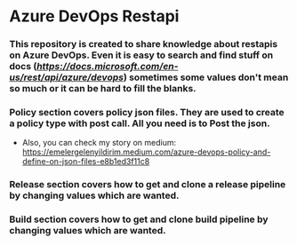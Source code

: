 # Azure DevOps Restapi 

### This repository is created to share knowledge about restapis on Azure DevOps. Even it is easy to search and find stuff on docs (_https://docs.microsoft.com/en-us/rest/api/azure/devops_) sometimes some values don't mean so much or it can be hard to fill the blanks. 

### Policy section covers policy json files. They are used to create a policy type with post call. All you need is to Post the json. 
- Also, you can check my story on medium: https://emelergelenyildirim.medium.com/azure-devops-policy-and-define-on-json-files-e8b1ed3f11c8

### Release section covers how to get and clone a release pipeline by changing values which are wanted. 


### Build section covers how to get and clone build pipeline by changing values which are wanted. 

